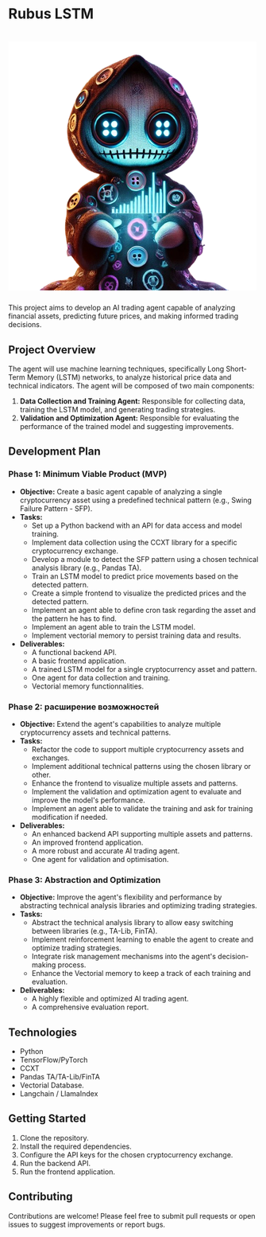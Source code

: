 # Rubus LSTM

# ![0xRubusLstm](./public/agents/0xRubusLstm.png)

This project aims to develop an AI trading agent capable of analyzing financial assets, predicting future prices, and making informed trading decisions.

## Project Overview

The agent will use machine learning techniques, specifically Long Short-Term Memory (LSTM) networks, to analyze historical price data and technical indicators. The agent will be composed of two main components:

1.  **Data Collection and Training Agent:** Responsible for collecting data, training the LSTM model, and generating trading strategies.
2.  **Validation and Optimization Agent:** Responsible for evaluating the performance of the trained model and suggesting improvements.

## Development Plan

### Phase 1: Minimum Viable Product (MVP)

* **Objective:** Create a basic agent capable of analyzing a single cryptocurrency asset using a predefined technical pattern (e.g., Swing Failure Pattern - SFP).
* **Tasks:**
    * Set up a Python backend with an API for data access and model training.
    * Implement data collection using the CCXT library for a specific cryptocurrency exchange.
    * Develop a module to detect the SFP pattern using a chosen technical analysis library (e.g., Pandas TA).
    * Train an LSTM model to predict price movements based on the detected pattern.
    * Create a simple frontend to visualize the predicted prices and the detected pattern.
    * Implement an agent able to define cron task regarding the asset and the pattern he has to find.
    * Implement an agent able to train the LSTM model.
    * Implement vectorial memory to persist training data and results.
* **Deliverables:**
    * A functional backend API.
    * A basic frontend application.
    * A trained LSTM model for a single cryptocurrency asset and pattern.
    * One agent for data collection and training.
    * Vectorial memory functionnalities.

### Phase 2: расширение возможностей

* **Objective:** Extend the agent's capabilities to analyze multiple cryptocurrency assets and technical patterns.
* **Tasks:**
    * Refactor the code to support multiple cryptocurrency assets and exchanges.
    * Implement additional technical patterns using the chosen library or other.
    * Enhance the frontend to visualize multiple assets and patterns.
    * Implement the validation and optimization agent to evaluate and improve the model's performance.
    * Implement an agent able to validate the training and ask for training modification if needed.
* **Deliverables:**
    * An enhanced backend API supporting multiple assets and patterns.
    * An improved frontend application.
    * A more robust and accurate AI trading agent.
    * One agent for validation and optimisation.

### Phase 3: Abstraction and Optimization

* **Objective:** Improve the agent's flexibility and performance by abstracting technical analysis libraries and optimizing trading strategies.
* **Tasks:**
    * Abstract the technical analysis library to allow easy switching between libraries (e.g., TA-Lib, FinTA).
    * Implement reinforcement learning to enable the agent to create and optimize trading strategies.
    * Integrate risk management mechanisms into the agent's decision-making process.
    * Enhance the Vectorial memory to keep a track of each training and evaluation.
* **Deliverables:**
    * A highly flexible and optimized AI trading agent.
    * A comprehensive evaluation report.

## Technologies

* Python
* TensorFlow/PyTorch
* CCXT
* Pandas TA/TA-Lib/FinTA
* Vectorial Database.
* Langchain / LlamaIndex

## Getting Started

1.  Clone the repository.
2.  Install the required dependencies.
3.  Configure the API keys for the chosen cryptocurrency exchange.
4.  Run the backend API.
5.  Run the frontend application.

## Contributing

Contributions are welcome! Please feel free to submit pull requests or open issues to suggest improvements or report bugs.
